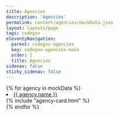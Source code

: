 ```yaml
---
title: Agencies
description: 'Agencies'
permalink: content/agencies/mockData.json
layout: layouts/page
tags: codegov
eleventyNavigation:
  parent: codegov-agencies
  key: codegov-agencies-main
  order: 1
  title: Agencies
sidenav: false
sticky_sidenav: false
---
```


<div class="agencies-grid">
  {% for agency in mockData %}
  <li>
    <a href="content/agencies/{{ agency.slug }}">{{ agency.name }}</a>
  </li>
  <div class="agency-item">
    {% include "agency-card.html" %}
  </div>
  {% endfor %}
</div>

<!-- {% include "agency-card.html" %} -->
<!-- <div class="container">
  <div class="section-descriptions">
    <p>Agencies indexed by the OSPO</p>
  </div>
  <div class="agencies-grid">
    {% for agency in agencies %} {% assign agency_slug = agency[0] %} {%
    assign agency = agency[1] %} {% include "agency-card.html" section_slug: section_slug section:
    agency %} {% endfor %}
  </div>
</div> -->
